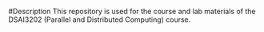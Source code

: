#Description
This repository is used for the course and lab materials of the DSAI3202 (Parallel and Distributed Computing) course.
